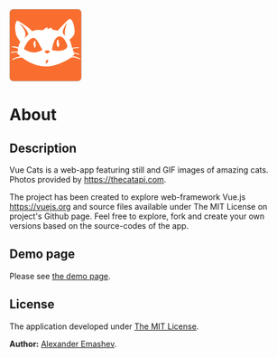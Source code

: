 ![Logo](public/favicon.svg)


# About

## Description

Vue Cats is a web-app featuring still and GIF images of amazing cats. Photos provided by https://thecatapi.com.

The project has been created to explore web-framework Vue.js https://vuejs.org and source files available under The MIT License on project's Github page. Feel free to explore, fork and create your own versions based on the source-codes of the app.

## Demo page


Please see [the demo page](https://alexemashev.github.io/vue-cats/).


## License

The application developed under [The MIT License](https://opensource.org/licenses/MIT).

**Author:** [Alexander Emashev](https://github.com/AlexEmashev).